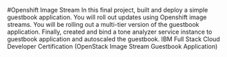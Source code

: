 #Openshift Image Stream
In this final project, built and deploy a simple guestbook application. You will roll out updates using Openshift image streams. You will be rolling out a multi-tier version of the guestbook application. Finally, created and bind a tone analyzer service instance to guestbook application and autoscaled the guestbook.
IBM Full Stack Cloud Developer Certification (OpenStack Image Stream Guestbook Application)

